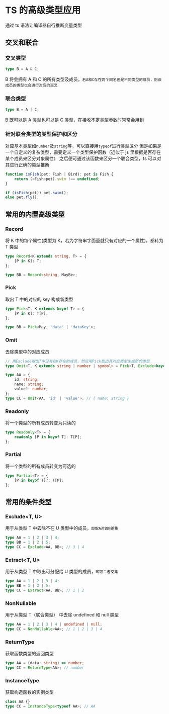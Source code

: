 # TS 的高级类型应用

通过 ts 语法让编译器自行推断变量类型

## 交叉和联合

### 交叉类型

```ts
type B = A & C;
```

B 将会拥有 A 和 C 的所有类型及成员，`若A和C存在两个同名但是不同类型的成员，则该成员的类型也会进行对应的交叉`

### 联合类型

```ts
type B = A | C;
```

B 既可以是 A 类型也可以是 C 类型，在接收不定类型参数时常常会用到

### 针对联合类型的类型保护和区分

对应基本类型如`number`及`string`等，可以直接用`typeof`进行类型区分
但是如果是一个自定义的复杂类型，需要定义一个类型保护函数（近似于 js 里根据是否存在某个成员来区分对象属性）
之后便可通过该函数来区分一个联合类型，ts 可以对其进行正确的类型推断

```ts
function isFish(pet: Fish | Bird): pet is Fish {
	return (<Fish>pet).swim !== undefined;
}

if (isFish(pet)) pet.swim();
else pet.fly();
```

## 常用的内置高级类型

### Record

将 K 中的每个属性(类型为 K，若为字符串字面量就只有对应的一个属性)，都转为 T 类型

```ts
type Record<K extends string, T> = {
	[P in K]: T;
};

type BB = Record<string, MayBe>;
```

### Pick

取出 T 中的对应的 key 构成新类型

```ts
type Pick<T, K extends keyof T> = {
	[P in K]: T[P];
};

type BB = Pick<May, 'data' | 'dataKey'>;
```

### Omit

去除类型中的对应成员

```ts
// 用Exclude取出T中没有在K存在的成员，然后用Pick取出其对应类型生成新的类型
type Omit<T, K extends string | number | symbol> = Pick<T, Exclude<keyof T, K>>;

type AA = {
	id: string;
	name: string;
	value?: number;
};
type CC = Omit<AA, 'id' | 'value'>; // { name: string }
```

### Readonly

将一个类型的所有成员转变为只读的

```ts
type Readonly<T> = {
	readonly [P in keyof T]: T[P];
};
```

### Partial

将一个类型的所有成员转变为可选的

```ts
type Partial<T> = {
	[P in keyof T]?: T[P];
};
```

## 常用的条件类型

### Exclude<T, U>

用于从类型 T 中去除不在 U 类型中的成员，`即取A对B的差集`

```ts
type AA = 1 | 2 | 3 | 4;
type BB = 1 | 2 | 5;
type CC = Exclude<AA, BB>; // 3 | 4
```

### Extract<T, U>

用于从类型 T 中取出可分配给 U 类型的成员，`即取二者交集`

```ts
type AA = 1 | 2 | 3 | 4;
type BB = 1 | 2 | 5;
type CC = Extract<AA, BB>; // 1 | 2
```

### NonNullable<T>

用于从类型 T（联合类型） 中去除 undefined 和 null 类型

```ts
type AA = 1 | 2 | 3 | 4 | undefined | null;
type CC = NonNullable<AA>; // 1 | 2 | 3 | 4
```

### ReturnType<T>

获取函数类型的返回类型

```ts
type AA = (data: string) => number;
type CC = ReturnType<AA>; // number
```

### InstanceType<T>

获取构造函数的实例类型

```ts
class AA {}
type CC = InstanceType<typeof AA>; // AA
```
